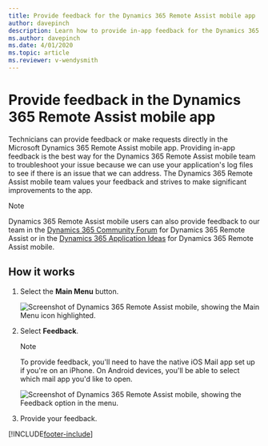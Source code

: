 ```yaml
---
title: Provide feedback for the Dynamics 365 Remote Assist mobile app
author: davepinch
description: Learn how to provide in-app feedback for the Dynamics 365 Remote Assist mobile app
ms.author: davepinch
ms.date: 4/01/2020
ms.topic: article
ms.reviewer: v-wendysmith
---
```


# Provide feedback in the Dynamics 365 Remote Assist mobile app

Technicians can provide feedback or make requests directly in the Microsoft Dynamics 365 Remote Assist mobile app. Providing in-app feedback is the best way for the Dynamics 365 Remote Assist mobile team to troubleshoot your issue because we can use your application's log files to see if there is an issue that we can address. The Dynamics 365 Remote Assist mobile team values your feedback and strives to make significant improvements to the app. 

>[!Note]
> Dynamics 365 Remote Assist mobile users can also provide feedback to our team in the [Dynamics 365 Community Forum](https://community.dynamics.com/365/remoteassist) for Dynamics 365 Remote Assist or in the [Dynamics 365 Application Ideas](https://experience.dynamics.com/ideas/categories/list/?category=81a97e52-9c54-e911-a963-000d3a4f33c1&forum=4323c621-52bc-e811-a975-000d3a1bec70) for Dynamics 365 Remote Assist mobile.

## How it works

1. Select the **Main Menu** button.

    ![Screenshot of Dynamics 365 Remote Assist mobile, showing the Main Menu icon highlighted.](./media/mainmenu.png)

2. Select **Feedback**. 

    >[!Note]
    > To provide feedback, you'll need to have the native iOS Mail app set up if you're on an iPhone. On Android devices, you'll be able to select which mail app you'd like to open.

    ![Screenshot of Dynamics 365 Remote Assist mobile, showing the Feedback option in the menu.](./media/feedback.png)

3. Provide your feedback.

[!INCLUDE[footer-include](../../includes/footer-banner.md)]
